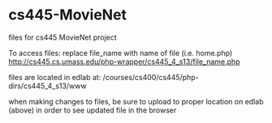 cs445-MovieNet
==============

files for cs445 MovieNet project

To access files: replace file_name with name of file (i.e. home.php)
http://cs445.cs.umass.edu/php-wrapper/cs445_4_s13/file_name.php

files are located in edlab at: /courses/cs400/cs445/php-dirs/cs445_4_s13/www

when making changes to files, be sure to upload to proper location on edlab (above) in order to see updated file in the browser
